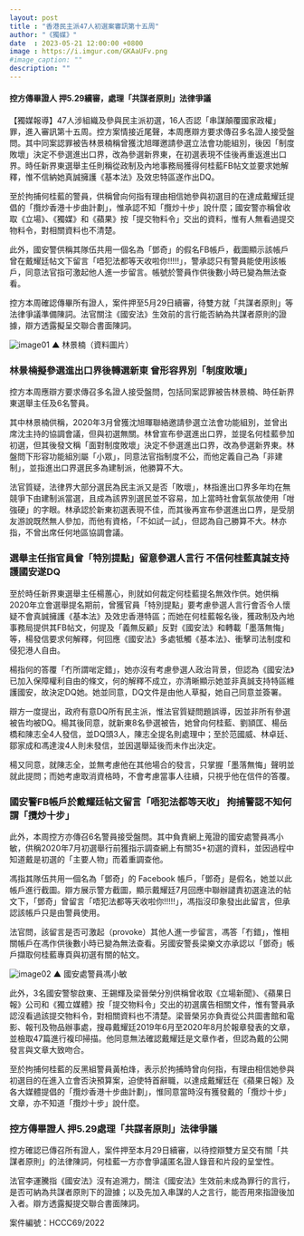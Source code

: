 ```yaml
---
layout: post
title : "香港民主派47人初選案審訊第十五周"
author: "《獨媒》"
date  : 2023-05-21 12:00:00 +0800
image : https://i.imgur.com/GKAaUFv.png
#image_caption: ""
description: ""
---
```


#### 控方傳畢證人 押5.29續審，處理「共謀者原則」法律爭議

<!--more-->

【獨媒報導】47人涉組織及參與民主派初選，16人否認「串謀顛覆國家政權」罪，進入審訊第十五周。控方案情接近尾聲，本周應辯方要求傳召多名證人接受盤問。其中同案認罪被告林景楠稱曾獲沈旭暉邀請參選立法會功能組別，後因「制度敗壞」決定不參選進出口界，改為參選新界東，在初選表現不佳後再重返進出口界。時任新界東選舉主任則稱從政制及內地事務局獲得何桂藍FB帖文並要求她解釋，惟不信納她真誠擁護《基本法》及效忠特區遂作出DQ。

至於拘捕何桂藍的警員，供稱曾向何指有理由相信她參與初選目的在達成戴耀廷提倡的「攬炒香港十步曲計劃」，惟承認不知「攬炒十步」說什麼；國安警亦稱曾收取《立場》、《獨媒》和《蘋果》按「提交物料令」交出的資料，惟有人無看過提交物料令，對相關資料也不清楚。

此外，國安警供稱其隊伍共用一個名為「鄧奇」的假名FB帳戶，截圖顯示該帳戶曾在戴耀廷帖文下留言「唔犯法都等天收啦你!!!!!」，警承認只有警員能使用該帳戶，同意法官指可激起他人進一步留言。帳號於警員作供後數小時已變為無法查看。

控方本周確認傳畢所有證人，案件押至5月29日續審，待雙方就「共謀者原則」等法律爭議準備陳詞。法官關注《國安法》生效前的言行能否納為共謀者原則的證據，辯方透露擬呈交聯合書面陳詞。

![image01](https://i.imgur.com/F7xwXXr.png)
▲ 林景楠（資料圖片）


### 林景楠擬參選進出口界後轉選新東 曾形容界別「制度敗壞」

控方本周應辯方要求傳召多名證人接受盤問，包括同案認罪被告林景楠、時任新界東選舉主任及6名警員。

其中林景楠供稱，2020年3月曾獲沈旭暉聯絡邀請參選立法會功能組別，並曾出席沈主持的協調會議，但與初選無關。林曾宣布參選進出口界，並提名何桂藍參加初選，但其後發文稱「面對制度敗壞」決定不參選進出口界，改為參選新界東。林盤問下形容功能組別屬「小眾」，同意法官指制度不公，而他定義自己為「非建制」，並指進出口界選民多為建制派，他勝算不大。

法官質疑，法律界大部分選民為民主派又是否「敗壞」，林指進出口界多年均在無競爭下由建制派當選，且成為該界別選民並不容易，加上當時社會氣氛故使用「咁強硬」的字眼。林承認於新東初選表現不佳，而其後再宣布參選進出口界，是受朋友游說既然無人參加，而他有資格，「不如試一試」，但認為自己勝算不大。林亦指，不曾出席任何地區協調會議。


### 選舉主任指官員曾「特別提點」留意參選人言行 不信何桂藍真誠支持護國安遂DQ

至於時任新界東選舉主任楊蕙心，則就如何裁定何桂藍提名無效作供。她供稱2020年立會選舉提名期前，曾獲官員「特別提點」要考慮參選人言行會否令人懷疑不會真誠擁護《基本法》及效忠香港特區；而她在何桂藍報名後，獲政制及內地事務局提供其FB帖文，何提及「義無反顧」反對《國安法》和轉載「墨落無悔」等，楊發信要求何解釋，何回應《國安法》多處牴觸《基本法》、衝擊司法制度和侵犯港人自由。

楊指何的答覆「冇所謂啱定錯」，她亦沒有考慮參選人政治背景，但認為《國安法》已加入保障權利自由的條文，何的解釋不成立，亦清晰顯示她並非真誠支持特區維護國安，故決定DQ她。她並同意，DQ文件是由他人草擬，她自己同意並簽署。

辯方一度提出，政府有意DQ所有民主派，惟法官質疑問題誤導，因並非所有參選被告均被DQ。楊其後同意，就新東8名參選被告，她曾向何桂藍、劉頴匡、楊岳橋和陳志全4人發信，並DQ頭3人，陳志全提名則處理中；至於范國威、林卓廷、鄒家成和馮達浚4人則未發信，並因選舉延後而未作出決定。

楊又同意，就陳志全，並無考慮他在其他場合的發言，只掌握「墨落無悔」聲明並就此提問；而她考慮取消資格時，不會考慮當事人往續，只視乎他在信件的答覆。


### 國安警FB帳戶於戴耀廷帖文留言「唔犯法都等天收」 拘捕警認不知何謂「攬炒十步」

此外，本周控方亦傳召6名警員接受盤問。其中負責網上蒐證的國安處警員馮小敏，供稱2020年7月初選舉行前獲指示調查網上有關35+初選的資料，並因過程中知道戴是初選的「主要人物」而着重調查他。

馮指其隊伍共用一個名為「鄧奇」的 Facebook 帳戶，「鄧奇」是假名，她並以此帳戶進行截圖。辯方展示警方截圖，顯示戴耀廷7月回應中聯辦譴責初選違法的帖文下，「鄧奇」曾留言「唔犯法都等天收啦你!!!!!」，馮指沒印象發出此留言，但承認該帳戶只是由警員使用。

法官問，該留言是否可激起（provoke）其他人進一步留言，馮答「冇錯」，惟相關帳戶在馮作供後數小時已變為無法查看。另國安警長梁樂文亦承認以「鄧奇」帳戶擷取何桂藍專頁與初選有關的帖文。

![image02](https://i.imgur.com/pfjismv.png)
▲ 國安處警員馮小敏

此外，3名國安警黎啟東、王錫輝及梁晉榮分別供稱曾收取《立場新聞》、《蘋果日報》公司和《獨立媒體》按「提交物料令」交出的初選廣告相關文件，惟有警員承認沒看過該提交物料令，對相關資料也不清楚。梁晉榮另亦負責從公共圖書館和電影、報刊及物品辦事處，搜尋戴耀廷2019年6月至2020年8月於報章發表的文章，並檢取47篇進行複印掃描。他同意無法確認戴耀廷是文章作者，但認為戴的公開發言與文章大致吻合。

至於拘捕何桂藍的反黑組警員黃柏烽，表示於拘捕時曾向何指，有理由相信她參與初選目的在進入立會否決預算案，迫使特首辭職，以達成戴耀廷在《蘋果日報》及各大媒體提倡的「攬炒香港十步曲計劃」，惟同意當時沒有獲發戴的「攬炒十步」文章，亦不知道「攬炒十步」說什麼。


### 控方傳畢證人 押5.29處理「共謀者原則」法律爭議

控方確認已傳召所有證人，案件押至本月29日續審，以待控辯雙方呈交有關「共謀者原則」的法律陳詞，何桂藍一方亦會爭議匿名證人錄音和片段的呈堂性。

法官李運騰指《國安法》沒有追溯力，關注《國安法》生效前未成為罪行的言行，是否可納為共謀者原則下的證據；以及先加入串謀的人之言行，能否用來指證後加入者。辯方透露擬提交聯合書面陳詞。

案件編號：HCCC69/2022

<!--END-->